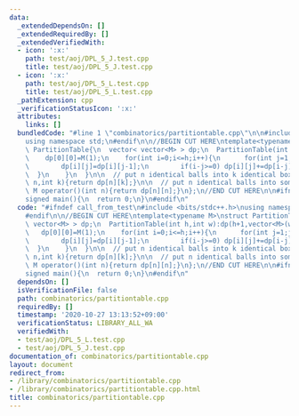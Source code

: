 ```yaml
---
data:
  _extendedDependsOn: []
  _extendedRequiredBy: []
  _extendedVerifiedWith:
  - icon: ':x:'
    path: test/aoj/DPL_5_J.test.cpp
    title: test/aoj/DPL_5_J.test.cpp
  - icon: ':x:'
    path: test/aoj/DPL_5_L.test.cpp
    title: test/aoj/DPL_5_L.test.cpp
  _pathExtension: cpp
  _verificationStatusIcon: ':x:'
  attributes:
    links: []
  bundledCode: "#line 1 \"combinatorics/partitiontable.cpp\"\n\n#include <bits/stdc++.h>\n\
    using namespace std;\n#endif\n\n//BEGIN CUT HERE\ntemplate<typename M>\nstruct\
    \ PartitionTable{\n  vector< vector<M> > dp;\n  PartitionTable(int h,int w):dp(h+1,vector<M>(w+1,0)){\n\
    \    dp[0][0]=M(1);\n    for(int i=0;i<=h;i++){\n      for(int j=1;j<=w;j++){\n\
    \        dp[i][j]=dp[i][j-1];\n        if(i-j>=0) dp[i][j]+=dp[i-j][j];\n    \
    \  }\n    }\n  }\n\n  // put n identical balls into k identical boxes\n  M operator()(int\
    \ n,int k){return dp[n][k];}\n\n  // put n identical balls into some boxes\n \
    \ M operator()(int n){return dp[n][n];}\n};\n//END CUT HERE\n\n#ifndef call_from_test\n\
    signed main(){\n  return 0;\n}\n#endif\n"
  code: "#ifndef call_from_test\n#include <bits/stdc++.h>\nusing namespace std;\n\
    #endif\n\n//BEGIN CUT HERE\ntemplate<typename M>\nstruct PartitionTable{\n  vector<\
    \ vector<M> > dp;\n  PartitionTable(int h,int w):dp(h+1,vector<M>(w+1,0)){\n \
    \   dp[0][0]=M(1);\n    for(int i=0;i<=h;i++){\n      for(int j=1;j<=w;j++){\n\
    \        dp[i][j]=dp[i][j-1];\n        if(i-j>=0) dp[i][j]+=dp[i-j][j];\n    \
    \  }\n    }\n  }\n\n  // put n identical balls into k identical boxes\n  M operator()(int\
    \ n,int k){return dp[n][k];}\n\n  // put n identical balls into some boxes\n \
    \ M operator()(int n){return dp[n][n];}\n};\n//END CUT HERE\n\n#ifndef call_from_test\n\
    signed main(){\n  return 0;\n}\n#endif\n"
  dependsOn: []
  isVerificationFile: false
  path: combinatorics/partitiontable.cpp
  requiredBy: []
  timestamp: '2020-10-27 13:13:52+09:00'
  verificationStatus: LIBRARY_ALL_WA
  verifiedWith:
  - test/aoj/DPL_5_L.test.cpp
  - test/aoj/DPL_5_J.test.cpp
documentation_of: combinatorics/partitiontable.cpp
layout: document
redirect_from:
- /library/combinatorics/partitiontable.cpp
- /library/combinatorics/partitiontable.cpp.html
title: combinatorics/partitiontable.cpp
---
```

